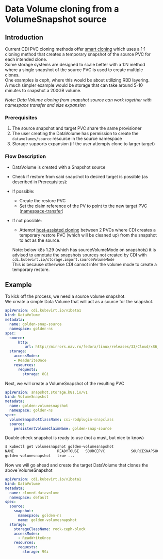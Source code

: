 # Data Volume cloning from a VolumeSnapshot source

## Introduction
Current CDI PVC cloning methods offer [smart cloning](./smart-clone.md) which uses a 1:1 cloning method that creates a temporary snapshot of the source PVC for each intended clone.  
Some storage systems are designed to scale better with a 1:N method where a single snapshot of the source PVC is used to create multiple clones.  
One examples is ceph, where this would be about utilizing RBD layering.  
A much simpler example would be storage that can take around 5-10 minutes to snapshot a 200GB volume.  

*Note: Data Volume cloning from snapshot source can work together with namespace transfer and size expansion*  

### Prerequisites
  1) The source snapshot and target PVC share the same provisioner
  2) The user creating the DataVolume has permission to create the `datavolumes/source` resource in the source namespace
  3) Storage supports expansion (if the user attempts clone to larger target)

### Flow Description
- DataVolume is created with a Snapshot source
- Check if restore from said snapshot to desired target is possible (as described in Prerequisites):
- If possible:
    * Create the restore PVC
    * Set the claim reference of the PV to point to the new target PVC ([namespace-transfer](./namespace-transfer.md))
- If not possible:
    * Attempt [host-assisted cloning](./clone-datavolume.md) between 2 PVCs where CDI creates a temporary restore PVC (which will be cleaned up) from the snapshot to act as the source.  

    Note: below k8s 1.29 (which has sourceVolumeMode on snapshots) it is advised to annotate the snapshots sources not created by CDI with `cdi.kubevirt.io/storage.import.sourceVolumeMode`  
    This is because otherwise CDI cannot infer the volume mode to create a temporary restore.

## Example
To kick off the process, we need a source volume snapshot.  
We create a simple Data Volume that will act as a source for the snapshot.
```yaml
apiVersion: cdi.kubevirt.io/v1beta1
kind: DataVolume
metadata:
  name: golden-snap-source
  namespace: golden-ns
spec:
  source:
      http:
         url: http://mirrors.nav.ro/fedora/linux/releases/33/Cloud/x86_64/images/Fedora-Cloud-Base-33-1.2.x86_64.qcow2
  storage:
    accessModes:
    - ReadWriteOnce
    resources:
      requests:
        storage: 8Gi
```
Next, we will create a VolumeSnapshot of the resulting PVC
```yaml
apiVersion: snapshot.storage.k8s.io/v1
kind: VolumeSnapshot
metadata:
  name: golden-volumesnapshot
  namespace: golden-ns
spec:
  volumeSnapshotClassName: csi-rbdplugin-snapclass
  source:
    persistentVolumeClaimName: golden-snap-source
```
Double check snapshot is ready to use (not a must, but nice to know)
```bash
$ kubectl get volumesnapshot golden-volumesnapshot 
NAME                    READYTOUSE   SOURCEPVC            SOURCESNAPSHOTCONTENT   RESTORESIZE   SNAPSHOTCLASS                            SNAPSHOTCONTENT                                    CREATIONTIME   AGE
golden-volumesnapshot   true ...
```
Now we will go ahead and create the target DataVolume that clones the above VolumeSnapshot
```yaml
apiVersion: cdi.kubevirt.io/v1beta1
kind: DataVolume
metadata:
  name: cloned-datavolume
  namespace: default
spec:
  source:
    snapshot:
      namespace: golden-ns
      name: golden-volumesnapshot
  storage:
    storageClassName: rook-ceph-block
    accessModes:
      - ReadWriteOnce
    resources:
      requests:
        storage: 9Gi
```
